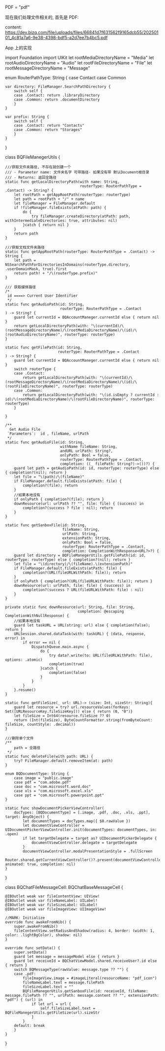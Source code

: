 PDF = "pdf"

现在我们处理文件相关的, 首先是 PDF:

content: https://dev.bizq.com/file/uploads/files/66841d7f631562f9165dcb55/20250101_4c81a7a6-9e38-4398-bdf5-a2d7ee7b4bc5.pdf

App 上的实现

import Foundation
import UIKit
let rootMediaDirectoryName = "Media"
let rootAudioDirectoryName = "Audio"
let rootFileDirectoryName = "File"
let rootMessageDirectoryName = "Message"

enum RouterPathType: String {
case Contact
case Common

    var directory: FileManager.SearchPathDirectory {
        switch self {
        case .Contact: return .libraryDirectory
        case .Common: return .documentDirectory
        }
    }

    var prefix: String {
        switch self {
        case .Contact: return "Contacts"
        case .Common: return "Storages"
        }
    }

}

class BQFileManegerUtils {

    ///获取文件夹路径, 不存在就创建一个
    /// - Parameter name: 文件夹名字 可带路径- 如果没有带 默认Document根目录
    /// - Returns: 返回全路径
    static func getLocalDirectoryPath(with name: String,
                                      routerType: RouterPathType = .Contact) -> String? {
        let rootPath = getAppRootPath(routerType: routerType)
        let path = rootPath + "/" + name
        let fileManager = FileManager.default
        if !fileManager.fileExists(atPath: path) {
            do {
                try fileManager.createDirectory(atPath: path, withIntermediateDirectories: true, attributes: nil)
            }catch { return nil }
        }
        return path
    }

    ///获取文档文件夹路径
    static func getAppRootPath(routerType: RouterPathType = .Contact) -> String {
        let path = NSSearchPathForDirectoriesInDomains(routerType.directory, .userDomainMask, true).first
        return path! + "/\(routerType.prefix)"
    }

    /// 获取媒体路径
    /*
     id ====> Current User Identifier
     */
    static func getAudioPath(id: String,
                             routerType: RouterPathType = .Contact
    ) -> String? {
        guard let currentId = BQAccountManeger.currentId else { return nil }
        return getLocalDirectoryPath(with: "\(currentId)/\(rootMessageDirectoryName)/\(rootMediaDirectoryName)/\(id)/\(rootAudioDirectoryName)", routerType: routerType)
    }

    static func getFilePath(id: String,
                            routerType: RouterPathType = .Contact
    ) -> String? {
        guard let currentId = BQAccountManeger.currentId else { return nil }
        switch routerType {
        case .Contact:
            return getLocalDirectoryPath(with: "\(currentId)/\(rootMessageDirectoryName)/\(rootMediaDirectoryName)/\(id)/\(rootFileDirectoryName)", routerType: routerType)
        case .Common:
            return getLocalDirectoryPath(with: "\(id.isEmpty ? currentId : id)/\(rootMediaDirectoryName)/\(rootFileDirectoryName)", routerType: routerType)
        }

    }

    /**
      Get Audio File
     `Parameters`:  id , fileName, urlPath
     */
    static func getAudioFile(id: String,
                             withName fileName: String,
                             andURL urlPath: String?,
                             onlyPath: Bool = false,
                             routerType: RouterPathType = .Contact,
                             completion: ((_ filePath: String?)->())?) {
        guard let path = getAudioPath(id: id, routerType: routerType) else { completion?(nil); return }
        let file = "\(path)/\(fileName)"
        if FileManager.default.fileExists(atPath: file) {
            completion?(file); return
        }
        //如果本地没有
        if onlyPath { completion?(file); return }
        downResource(url: urlPath ?? "", file: file) { (success) in
            completion?(success ? file : nil); return
        }
    }

    static func getSanboxFile(id: String,
                              fileName: String,
                              urlPath: String,
                              extensionPath: String,
                              onlyPath: Bool = false,
                              routerType: RouterPathType = .Contact,
                              completion: CompletionWithResponse<URL?>?) {
        guard let directory = BQFileManegerUtils.getFilePath(id: id, routerType: routerType) else { completion?(nil); return }
        let file = "\(directory)/\(fileName).\(extensionPath)"
        if FileManager.default.fileExists(atPath: file) {
            completion?(URL(fileURLWithPath: file)); return
        }
        if onlyPath { completion?(URL(fileURLWithPath: file)); return }
        downResource(url: urlPath, file: file) { (success) in
            completion?(success ? URL(fileURLWithPath: file) : nil)
        }
    }

    private static func downResource(url: String, file: String,
                                     completion: @escaping CompletionWithNullResponse) {
        //如果本地没有
        guard let taskURL = URL(string: url) else { completion(false); return }
        URLSession.shared.dataTask(with: taskURL) { (data, response, error) in
            if error == nil {
                DispatchQueue.main.async {
                    do {
                        try data?.write(to: URL(fileURLWithPath: file), options: .atomic)
                        completion(true)
                    }catch {
                        completion(false)
                    }
                }
            }
        }.resume()
    }

    static func getFileSize(_ url: URL)-> (size: Int, sizeStr: String){
        guard let resource = try? url.resourceValues(forKeys: Set([URLResourceKey.fileSizeKey])) else { return (0, "0")}
        let fileSize = Int64(resource.fileSize ?? 0)
        return (Int(fileSize), ByteCountFormatter.string(fromByteCount: fileSize, countStyle: .decimal))
    }

    ///删除单个文件
    /**
        path = 全路径
     */
    static func deleteFile(with path: URL) {
        try? FileManager.default.removeItem(at: path)
    }

    enum BQDocumentType: String {
        case image = "public.image"
        case pdf = "com.adobe.pdf"
        case doc = "com.microsoft.word.doc"
        case xls = "com.microsoft.excel.xls"
        case ppt = "com.microsoft.powerpoint.ppt"
    }

    static func showDocumentPickerViewController(
        docTypes: [BQDocumentType] = [.image, .pdf, .doc, .xls, .ppt], target: AnyObject) {
            let documentTypes = docTypes.map({ $0.rawValue })
            let documentViewController = UIDocumentPickerViewController.init(documentTypes: documentTypes, in: .open)
            if let targetDelegate = target as? UIDocumentPickerDelegate {
                documentViewController.delegate = targetDelegate
            }
            documentViewController.modalPresentationStyle = .fullScreen
            Router.shared.getCurrentViewController()?.present(documentViewController, animated: true, completion: nil)
    }

}

class BQChatFileMessageCell: BQChatBaseMessageCell {

    @IBOutlet weak var fileContentView: UIView!
    @IBOutlet weak var fileNameLabel: UILabel!
    @IBOutlet weak var fileSizeLabel: UILabel!
    @IBOutlet weak var fileImageView: UIImageView!

    //MARK: Initialize
    override func awakeFromNib() {
        super.awakeFromNib()
        fileContentView.setRadiusAndShadow(radius: 4, border: (width: 1, color: .lightBgColor), shadow: nil)
    }

    override func setData() {
        super.setData()
        guard let message = messageModel else { return }
        guard let receiveId = BQChatViewModel.shared.receiveUser?.id else { return }
        switch BQMessageType(rawValue: message.type ?? "") {
        case .pdf:
            fileImageView.image = #imageLiteral(resourceName: "pdf_icon")
            fileNameLabel.text = message.filePath
            fileSizeLabel.text = ""
            BQFileManegerUtils.getSanboxFile(id: receiveId, fileName: message.filePath ?? "", urlPath: message.content ?? "", extensionPath: "pdf") { (url) in
                if let url = url {
                    self.fileSizeLabel.text = BQFileManegerUtils.getFileSize(url).sizeStr
                }
            }
        default: break
        }
    }

}
